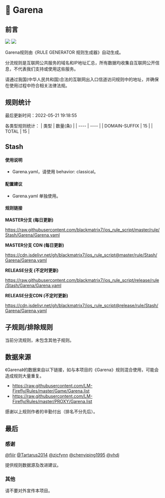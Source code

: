 # 🧸 Garena

## 前言

![](https://shields.io/badge/-移除重复规则-ff69b4) ![](https://shields.io/badge/-IP--CIDR(6)合并-blueviolet) 

Garena规则由《RULE GENERATOR 规则生成器》自动生成。

分流规则是互联网公共服务的域名和IP地址汇总，所有数据均收集自互联网公开信息，不代表我们支持或使用这些服务。

请通过我国(中华人民共和国)合法的互联网出入口信道访问规则中的地址，并确保在使用过程中符合相关法律法规。

## 规则统计

最后更新时间：2022-05-21 19:18:55

各类型规则统计：
| 类型 | 数量(条)  | 
| ---- | ----  |
| DOMAIN-SUFFIX | 15  | 
| TOTAL | 15  | 


## Stash 

#### 使用说明
- Garena.yaml，请使用 behavior: classical。

#### 配置建议
- Garena.yaml 单独使用。

#### 规则链接
**MASTER分支 (每日更新)**

https://raw.githubusercontent.com/blackmatrix7/ios_rule_script/master/rule/Stash/Garena/Garena.yaml

**MASTER分支 CDN (每日更新)**

https://cdn.jsdelivr.net/gh/blackmatrix7/ios_rule_script@master/rule/Stash/Garena/Garena.yaml

**RELEASE分支 (不定时更新)**

https://raw.githubusercontent.com/blackmatrix7/ios_rule_script/release/rule/Stash/Garena/Garena.yaml

**RELEASE分支CDN (不定时更新)**

https://cdn.jsdelivr.net/gh/blackmatrix7/ios_rule_script@release/rule/Stash/Garena/Garena.yaml

## 子规则/排除规则


当前分流规则，未包含其他子规则。

## 数据来源

《Garena》的数据来自以下链接，如与本项目的《Garena》规则混合使用，可能会造成规则大量重复。

- https://raw.githubusercontent.com/LM-Firefly/Rules/master/Game/Garena.list
- https://raw.githubusercontent.com/LM-Firefly/Rules/master/PROXY/Garena.list


感谢以上规则作者的辛勤付出（排名不分先后）。

## 最后

### 感谢

[@fiiir](https://github.com/fiiir) [@Tartarus2014](https://github.com/Tartarus2014) [@zjcfynn](https://github.com/zjcfynn) [@chenyiping1995](https://github.com/chenyiping1995) [@vhdj](https://github.com/vhdj)

提供规则数据源及改进建议。

### 其他

请不要对外宣传本项目。